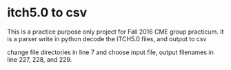itch5.0 to csv
========

This is a practice purpose only project for Fall 2016 CME group practicum. It is a parser write in python decode the ITCH5.0 files, and output to csv

change file directories in line 7 and choose input file, output filenames in line 227, 228, and 229.

